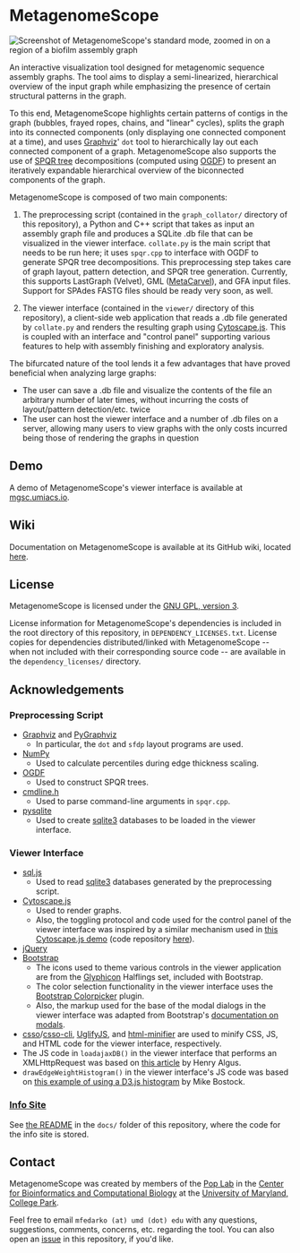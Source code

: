 # MetagenomeScope

![Screenshot of MetagenomeScope's standard mode, zoomed in on a region of a biofilm assembly graph](https://user-images.githubusercontent.com/4177727/27416728-4c6297d8-56dd-11e7-9d89-472686c7a29e.png "Screenshot of MetagenomeScope's standard mode, zoomed in on a region of a biofilm assembly graph.")

An interactive visualization tool designed for metagenomic sequence assembly
graphs. The tool aims to display a semi-linearized,
hierarchical overview of the input graph while emphasizing the
presence of certain structural patterns in the graph.

To this end, MetagenomeScope highlights certain patterns of contigs in the
graph (bubbles, frayed ropes, chains, and "linear" cycles),
splits the graph into its connected components (only displaying one connected
component at a time),
and uses [Graphviz](http://www.graphviz.org/)' `dot` tool to hierarchically
lay out each connected component of a graph.
MetagenomeScope also supports the use of
[SPQR tree](https://en.wikipedia.org/wiki/SPQR_tree) decompositions
(computed using [OGDF](http://www.ogdf.net/doku.php)) to present an
iteratively expandable hierarchical overview of the biconnected components of
the graph.

MetagenomeScope is composed of two main components:

1. The preprocessing script (contained in the `graph_collator/` directory of
   this repository), a Python and C++ script
   that takes as input an assembly
   graph file and produces a SQLite .db file that can be visualized in the
   viewer interface. `collate.py` is the main script that needs to be run
   here; it uses `spqr.cpp` to interface with OGDF to generate SPQR tree
   decompositions.
   This preprocessing step takes care of
   graph layout, pattern detection, and SPQR tree generation.
   Currently, this supports LastGraph (Velvet), GML
   ([MetaCarvel](https://github.com/marbl/MetaCarvel)), and GFA input
   files. Support for SPAdes FASTG files should be ready very soon, as well.

2. The viewer interface (contained in the `viewer/` directory of this
   repository), a client-side web application that reads a .db file
   generated by `collate.py` and renders the resulting graph using
   [Cytoscape.js](http://js.cytoscape.org/).
   This is coupled with an interface and "control panel" supporting various
   features to help with assembly finishing and exploratory analysis.

The bifurcated nature of the tool lends it a few advantages that have proved
beneficial when analyzing large graphs:

- The user can save a .db file and visualize the contents of the file
  an arbitrary number of later times, without incurring the costs of
  layout/pattern detection/etc. twice
- The user can host the viewer interface and a number of .db files on
  a server, allowing many users to view graphs with the only costs incurred
  being those of rendering the graphs in question

## Demo

A demo of MetagenomeScope's viewer interface is available at
[mgsc.umiacs.io](http://mgsc.umiacs.io/).

## Wiki

Documentation on MetagenomeScope is available at its GitHub wiki,
located [here](https://github.com/marbl/MetagenomeScope/wiki).

## License

MetagenomeScope is licensed under the
[GNU GPL, version 3](https://www.gnu.org/copyleft/gpl.html).

License information for MetagenomeScope's dependencies is included in the root directory of this repository, in `DEPENDENCY_LICENSES.txt`. License copies for dependencies distributed/linked with MetagenomeScope -- when not included with their corresponding source code -- are available in the `dependency_licenses/` directory.

## Acknowledgements

### Preprocessing Script

* [Graphviz](http://www.graphviz.org/) and [PyGraphviz](http://pygraphviz.github.io/)
  * In particular, the `dot` and `sfdp` layout programs are used.
* [NumPy](http://www.numpy.org/)
  * Used to calculate percentiles during edge thickness scaling.
* [OGDF](http://www.ogdf.net/doku.php)
  * Used to construct SPQR trees.
* [cmdline.h](https://github.com/tanakh/cmdline)
  * Used to parse command-line arguments in `spqr.cpp`.
* [pysqlite](https://github.com/ghaering/pysqlite)
  * Used to create [sqlite3](https://sqlite.org/) databases to be loaded in the viewer interface.

### Viewer Interface
* [sql.js](https://github.com/kripken/sql.js/)
  * Used to read [sqlite3](https://sqlite.org/) databases generated by the preprocessing script.
* [Cytoscape.js](https://js.cytoscape.org/)
  * Used to render graphs.
  * Also, the toggling protocol and code used for the control panel of the viewer interface was inspired by a similar mechanism used in [this Cytoscape.js demo](http://js.cytoscape.org/demos/2ebdc40f1c2540de6cf0/) (code repository [here](https://github.com/cytoscape/cytoscape.js/tree/master/documentation/demos/colajs-graph)).
* [jQuery](https://jquery.com/)
* [Bootstrap](http://getbootstrap.com/)
    * The icons used to theme various controls in the viewer application are
      from the [Glyphicon](http://glyphicons.com/) Halflings set,
      included with Bootstrap.
    * The color selection functionality in the viewer interface uses the
      [Bootstrap Colorpicker](https://farbelous.github.io/bootstrap-colorpicker/) plugin.
    * Also, the markup used for the base of the modal dialogs in the viewer
      interface was adapted from Bootstrap's [documentation on modals](https://getbootstrap.com/docs/3.3/javascript/#modals).
* [csso](https://github.com/css/csso)/[csso-cli](https://github.com/css/csso-cli), [UglifyJS](https://github.com/mishoo/UglifyJS2), and [html-minifier](https://github.com/kangax/html-minifier) are used to minify CSS, JS, and HTML code for the viewer interface, respectively.
* The JS code in `loadajaxDB()` in the viewer interface that performs an
  XMLHttpRequest was based on [this article](http://www.henryalgus.com/reading-binary-files-using-jquery-ajax/) by Henry Algus.
* `drawEdgeWeightHistogram()` in the viewer interface's JS code was
  based on [this example of using a D3.js histogram](https://gist.github.com/mbostock/3048450) by Mike Bostock.

### [Info Site](https://marbl.github.io/MetagenomeScope)

See [the README](https://github.com/marbl/MetagenomeScope/blob/master/docs/README.md) in the `docs/` folder of this repository, where the code for the info site is stored.

## Contact

MetagenomeScope was created by members of the [Pop Lab](https://sites.google.com/a/cs.umd.edu/poplab/) in the [Center for Bioinformatics and Computational Biology](https://cbcb.umd.edu/) at the [University of Maryland, College Park](https://umd.edu/).

Feel free to email `mfedarko (at) umd (dot) edu` with any questions, suggestions, comments, concerns, etc. regarding the tool. You can also open an [issue](https://github.com/marbl/MetagenomeScope/issues) in this repository, if you'd like.
